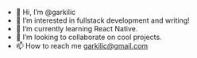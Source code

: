 - 👋 Hi, I’m @garkilic
- 👀 I’m interested in fullstack development and writing!
- 🌱 I’m currently learning React Native.
- 💞️ I’m looking to collaborate on cool projects.
- 📫 How to reach me garkilic@gmail.com

<!---
garkilic/garkilic is a ✨ special ✨ repository because its `README.md` (this file) appears on your GitHub profile.
You can click the Preview link to take a look at your changes.
--->
